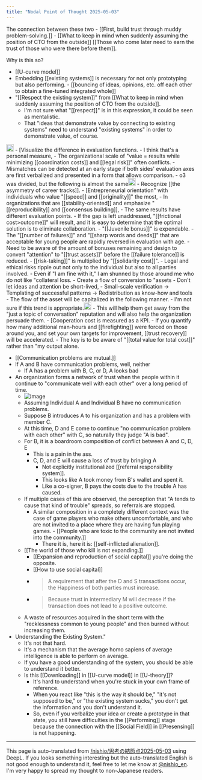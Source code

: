 ```yaml
---
title: "Nodal Point of Thought 2025-05-03"
---
```


The connection between these two
    - [[First, build trust through muddy problem-solving.]]
    - [[What to keep in mind when suddenly assuming the position of CTO from the outside]]
[[Those who come later need to earn the trust of those who were there before them]].

Why is this so?
- [[U-curve model]]
- Embedding [[existing systems]] is necessary for not only prototyping but also performing.
        - [[bouncing of ideas, opinions, etc. off each other to obtain a fine-tuned integrated whole]]
- "[[Respect the existing system]]" from [[What to keep in mind when suddenly assuming the position of CTO from the outside]].
    - I'm not sure what "[[respect]]" is in this expression, it could be seen as mentalistic.
    - That "ideas that demonstrate value by connecting to existing systems" need to understand "existing systems" in order to demonstrate value, of course.

<img src='https://scrapbox.io/api/pages/nishio-en/o3/icon' alt='o3.icon' height="19.5"/>
- [Visualize the difference in evaluation functions.
    - I think that's a personal measure,
    - The organizational scale of "value = results while minimizing [[coordination costs]] and [[legal risk]]" often conflicts.
    - Mismatches can be detected at an early stage if both sides' evaluation axes are first verbalized and presented in a form that allows comparison.
    - o3 was divided, but the following is almost the same<img src='https://scrapbox.io/api/pages/nishio-en/nishio/icon' alt='nishio.icon' height="19.5"/>
    - Recognize [[the asymmetry of career tracks]].
        - [Entrepreneurial orientation" with individuals who value "[[speed]] and [[originality]]" the most,
        - In organizations that are [[stability-oriented]] and emphasize "[[reproducibility]] and [[consensus building]],
        - The same results have different evaluation points.
        - If the gap is left unaddressed, "[[frictional cost>outcome]]" will result, and it is easy to determine that the optimal solution is to eliminate collaboration.
- "[[Juvenile bonus]]" is expendable.
    - The "[[number of failures]]" and "[[sharp words and deeds]]" that are acceptable for young people are rapidly reversed in evaluation with age.
    - Need to be aware of the amount of bonuses remaining and design to convert "attention" to "[[trust assets]]" before the [[failure tolerance]] is reduced.
    - [[risk-taking]]" is multiplied by "[[solidarity cost]]".
    - Legal and ethical risks ripple out not only to the individual but also to all parties involved.
    - Even if "I am fine with it," I am shunned by those around me who do not like "collateral loss.
- Create a flow of conversion to "assets
    - Don't let ideas and attention be short-lived,
    - Small-scale verification → Templating of successful patterns → Redistribution as know-how and tools
    - The flow of the asset will be capitalized in the following manner.
        - I'm not sure if this trend is appropriate.<img src='https://scrapbox.io/api/pages/nishio-en/nishio/icon' alt='nishio.icon' height="19.5"/>
    - This will help them get away from the "just a topic of conversation" reputation and will also help the organization persuade them.
- [Cooperation cost is measured as a KPI.
    - If you quantify how many additional man-hours and [[firefighting]] were forced on those around you, and set your own targets for improvement, [[trust recovery]] will be accelerated.
    - The key is to be aware of "[[total value for total cost]]" rather than "my output alone.


- [[Communication problems are mutual.]]
- If A and B have communication problems, well, neither
    - If A has a problem with B, C, or D, A looks bad
- An organization forms a network of trust when the people within it continue to "communicate well with each other" over a long period of time.
    - ![image](https://gyazo.com/3454525d404118d66ed50c87bceebe13/thumb/1000)
    - Assuming Individual A and Individual B have no communication problems.
    - Suppose B introduces A to his organization and has a problem with member C.
    - At this time, D and E come to continue "no communication problem with each other" with C, so naturally they judge "A is bad".
    - For B, it is a boardroom composition of conflict between A and C, D, E
        - This is a pain in the ass.
        - C, D, and E will cause a loss of trust by bringing A
            - Not explicitly institutionalized [[referral responsibility system]].
            - This looks like A took money from B's wallet and spent it.
            - Like a co-signer, B pays the costs due to the trouble A has caused.
    - If multiple cases of this are observed, the perception that "A tends to cause that kind of trouble" spreads, so referrals are stopped.
        - A similar composition in a completely different context was the case of game players who make others uncomfortable, and who are not invited to a place where they are having fun playing games.
                - [[People who are toxic to the community are not invited into the community.]]
            - There it is, here it is: [[self-inflicted alienation]].
    - [[The world of those who kill is not expanding.]]
        - [[Expansion and reproduction of social capital]] you're doing the opposite.
        - [[How to use social capital]]
        - > A requirement that after the D and S transactions occur, the Happiness of both parties must increase.
        - > Because trust in intermediary M will decrease if the transaction does not lead to a positive outcome.
    - A waste of resources acquired in the short term with the "recklessness common to young people" and then burned without increasing them.
- Understanding the Existing System."
    - It's not that hard.
    - It's a mechanism that the average homo sapiens of average intelligence is able to perform on average.
    - If you have a good understanding of the system, you should be able to understand it better.
    - Is this [[Downloading]] in [[U-curve model]] in [[U-theory]]?
        - It's hard to understand when you're stuck in your own frame of reference.
        - When you react like "this is the way it should be," "it's not supposed to be," or "the existing system sucks," you don't get the information and you don't understand it.
        - So, even if you verbalize your idea or create a prototype in that state, you still have difficulties in the [[Performing]] stage because the connection with the [[Social Field]] in [[Presensing]] is not happening.

---
This page is auto-translated from [/nishio/思考の結節点2025-05-03](https://scrapbox.io/nishio/思考の結節点2025-05-03) using DeepL. If you looks something interesting but the auto-translated English is not good enough to understand it, feel free to let me know at [@nishio_en](https://twitter.com/nishio_en). I'm very happy to spread my thought to non-Japanese readers.